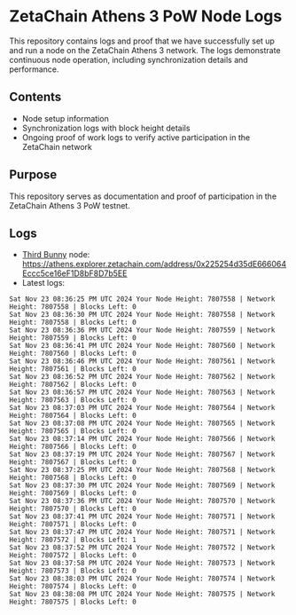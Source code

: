 # ZetaChain Athens 3 PoW Node Logs
This repository contains logs and proof that we have successfully set up and run a node on the ZetaChain Athens 3 network. The logs demonstrate continuous node operation, including synchronization details and performance.

## Contents
- Node setup information
- Synchronization logs with block height details
- Ongoing proof of work logs to verify active participation in the ZetaChain network

## Purpose
This repository serves as documentation and proof of participation in the ZetaChain Athens 3 PoW testnet.

## Logs

- [Third Bunny](https://thirdbunny.xyz/) node: https://athens.explorer.zetachain.com/address/0x225254d35dE666064Eccc5ce16eF1D8bF8D7b5EE
- Latest logs:
```
Sat Nov 23 08:36:25 PM UTC 2024 Your Node Height: 7807558 | Network Height: 7807558 | Blocks Left: 0
Sat Nov 23 08:36:30 PM UTC 2024 Your Node Height: 7807558 | Network Height: 7807558 | Blocks Left: 0
Sat Nov 23 08:36:36 PM UTC 2024 Your Node Height: 7807559 | Network Height: 7807559 | Blocks Left: 0
Sat Nov 23 08:36:41 PM UTC 2024 Your Node Height: 7807560 | Network Height: 7807560 | Blocks Left: 0
Sat Nov 23 08:36:46 PM UTC 2024 Your Node Height: 7807561 | Network Height: 7807561 | Blocks Left: 0
Sat Nov 23 08:36:52 PM UTC 2024 Your Node Height: 7807562 | Network Height: 7807562 | Blocks Left: 0
Sat Nov 23 08:36:57 PM UTC 2024 Your Node Height: 7807563 | Network Height: 7807563 | Blocks Left: 0
Sat Nov 23 08:37:03 PM UTC 2024 Your Node Height: 7807564 | Network Height: 7807564 | Blocks Left: 0
Sat Nov 23 08:37:08 PM UTC 2024 Your Node Height: 7807565 | Network Height: 7807565 | Blocks Left: 0
Sat Nov 23 08:37:14 PM UTC 2024 Your Node Height: 7807566 | Network Height: 7807566 | Blocks Left: 0
Sat Nov 23 08:37:19 PM UTC 2024 Your Node Height: 7807567 | Network Height: 7807567 | Blocks Left: 0
Sat Nov 23 08:37:25 PM UTC 2024 Your Node Height: 7807568 | Network Height: 7807568 | Blocks Left: 0
Sat Nov 23 08:37:30 PM UTC 2024 Your Node Height: 7807569 | Network Height: 7807569 | Blocks Left: 0
Sat Nov 23 08:37:36 PM UTC 2024 Your Node Height: 7807570 | Network Height: 7807570 | Blocks Left: 0
Sat Nov 23 08:37:41 PM UTC 2024 Your Node Height: 7807571 | Network Height: 7807571 | Blocks Left: 0
Sat Nov 23 08:37:47 PM UTC 2024 Your Node Height: 7807571 | Network Height: 7807572 | Blocks Left: 1
Sat Nov 23 08:37:52 PM UTC 2024 Your Node Height: 7807572 | Network Height: 7807572 | Blocks Left: 0
Sat Nov 23 08:37:58 PM UTC 2024 Your Node Height: 7807573 | Network Height: 7807573 | Blocks Left: 0
Sat Nov 23 08:38:03 PM UTC 2024 Your Node Height: 7807574 | Network Height: 7807574 | Blocks Left: 0
Sat Nov 23 08:38:08 PM UTC 2024 Your Node Height: 7807575 | Network Height: 7807575 | Blocks Left: 0
```

